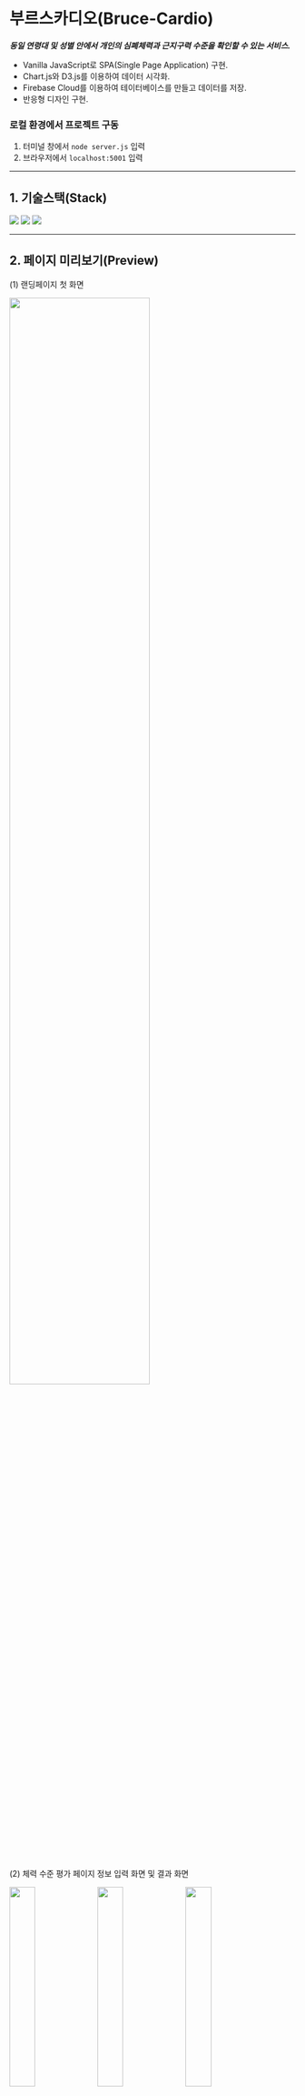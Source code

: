 # 부르스카디오(Bruce-Cardio)
***동일 연령대 및 성별 안에서 개인의 심폐체력과 근지구력 수준을 확인할 수 있는 서비스.***

+ Vanilla JavaScript로 SPA(Single Page Application) 구현.
+ Chart.js와 D3.js를 이용하여 데이터 시각화.
+ Firebase Cloud를 이용하여 테이터베이스를 만들고 데이터를 저장.
+ 반응형 디자인 구현.

### 로컬 환경에서 프로젝트 구동
1. 터미널 창에서 ```node server.js``` 입력
2. 브라우저에서 ```localhost:5001``` 입력
----

## 1. 기술스택(Stack)
<img src="https://img.shields.io/badge/JavaScript-F7DF1E?style=for-the-badge&logo=JavaScript&logoColor=white">
<img src="https://img.shields.io/badge/CSS3-1572B6?style=for-the-badge&logo=CSS3&logoColor=white">
<img src="https://img.shields.io/badge/Firebase-FFCA28?style=for-the-badge&logo=Firebase&logoColor=white">

----

## 2. 페이지 미리보기(Preview)
<div>
  <p>(1) 랜딩페이지 첫 화면</p>
  <img src="https://user-images.githubusercontent.com/112460273/222768278-e625cbbd-d632-482e-a80b-c620824c854a.png" width="70%" />
</div>
<br />
<div>
  <p>(2) 체력 수준 평가 페이지 정보 입력 화면 및 결과 화면</p>
  <span>
    <img src="https://user-images.githubusercontent.com/112460273/222768350-c13f2d87-9ccb-4580-86b1-25a587b31834.png" width="30%" />
  </span>
  <span>
    <img src="https://user-images.githubusercontent.com/112460273/222768362-7f0884dd-9d1a-4053-bd8b-da6baf46fb1b.png" width="30%" />
  </span>
  <span>
    <img src="https://user-images.githubusercontent.com/112460273/222771543-83ff9f38-15a4-4233-8ead-4ddd70981c02.png" width="30%" />
  </span>
</div>

----

## 3. 개발환경
### (1) 라우팅 시스템 (index.js)
history API(브라우저 라우터)를 이용하여 라우팅 개발했다.
라우팅 개발에는 history API(브라우저 라우터)와 Fragment hash(해시 라우터)가 있다.
- history API를 이용한 이유 <br />
**첫 번째**, URL이 깔끔하다. hash는 URL 창에 해시(#)가 들어간다. history는 일반적으로 볼 수 있는 형태다. <br />
**두 번째**, pushState 메서드를 통해 url이 업데이트 될 때마다 브라우저 방문 기록이 남는다.(세션에 이전상태를 기록) <br />
**세 번째**, SEO에 유리하다. 해시 뒷 부분은 브라우저에서 탐색이 가능하지만 서버에서는 인식을 못한다. 검색엔진은 서버를 탐색하기 때문에. <br />
**네 번째**, Redirection이 발생했을 때, 해시 라우터는 이전의 도메인 주소로 요청되어 페이지 오류가 발생하지 않지만 잘못된 경로 혹은 오류가 있을 경우 아무 정보가 없는 것 보다 404 에러를 유저에게 전달하는 것이 필요하다.(대부분 단점이라고 말하지만 필요한 부분이라고 생각됨.) <br />
**다섯 번째**, 가장 보편화 되어 있음.

### (2) 서버 구동 (server.js)
node.js 프레임워크 express를 설치하고 서버를 구축했다. <br />
<code>npm init</code> // package.json 생성.<br />
<code>npm install express</code> // express 설치.
```javascript
// frontend -> static 폴더로 이어지는 절대경로에서 static 폴더안에 정적 파일(이미지, CSS 및 JS) 사용하기.
app.use("/static", express.static(path.resolve(__dirname, "frontend", "static")))
// get요청 후 응답 방법. 모든 경로에 index.html 파일 제공.
app.get("/*", (req, res) => {
    res.sendFile(path.resolve("frontend", "index.html"))
});
// port를 생성하고 서버 실행하기. localhost:5001
app.listen(process.env.PORT || 5001, () => console.log("Server running..."));
```

### (3) 데이터 시각화 (Chart.js / muscleChart.js)
+ D3.js  https://d3js.org <br />
  - 체력 수준에 따라 배경색과 텍스트가 다르게 나타난다.
  - 아래 코드 index.html에 추가.
  ```javascript
  <script src="https://d3js.org/d3.v7.min.js"></script>
  ```

+ Chart.js  https://github.com/haiiaaa/chartjs-gauge <br />
  - bar 형태의 그래프를 통해 동일 연령대 및 성별에서의 평균값과 사용자의 결과값을 비교한다. <br />
  - gauge 형태의 그래프를 통해 5개로 구분된 체력 등급 중 해당하는 등급에 표시된다.
  - 아래 코드 index.html에 추가.
  ```javascript
  <script src="https://unpkg.com/chart.js@2.8.0/dist/Chart.bundle.js"></script>
  <script src="https://unpkg.com/chartjs-gauge@0.3.0/dist/chartjs-gauge.js"></script>
  <script src="https://unpkg.com/chartjs-plugin-datalabels@0.7.0/dist/chartjs-plugin-datalabels.js"></script>
  ```

### (4) 페이지 만들기 (index.js, AbstractView.js)
페이지별 같은 프로퍼티와 메서드를 공유하고 효율성을 높이기 위해 개략적인 틀을 담은 class 함수를 만들고 이를 공유하는 방식을 사용했다.
```javascript
// AbstractView.js
export default class {
    constructor() {

    }
    setTitle(title) {
        document.title = title;
    }
    async getHtml() {
        return "";
    }
}
```
해당 class를 Home, Cardio, Muscle, 404 페이지에 상속받고, index.js파일에서 라우터를 구현한다.
```javascript
// index.js
const routes = [
    { path: "/", view: Home, script: homeEffect },
    { path: "/cardio", view: Posts, script: fitTest },
    { path: "/muscle", view: Muscle, script: muscleFitTest },
    { path: "/404", view: NotFound }
];
```

----

## 4. 트러블슈팅
### (1) 스크립트 관리
각 페이지에서 구동해야 할 스크립트들을 HTML ```<body>```태그 안에서 전역으로 관리하려고 했다.
```javascript
// index.html
<body>
    <div id="app"></div>
    <script type="module" src="./static/js/pages/Cardio/FitTest.js"></script>
    <script type="module" src="./static/js/pages/Muscle/muscleFitTest.js"></script>
    <script src="./static/js/components/InputSet.js"></script>
    <script type="module" src="./static/js/index.js"></script>
</body>
```

콘솔창에 다음과 같은 오류가 안내된다.
> Uncaught TypeError: Cannot read property 'addEventListener' of null

해당 오류의 원인은 2가지다.
+ DOM에 없는 요소의 addEventListener() 메서드에 접근했기 때문에.
+ DOM이 완전히 로드되기 전에 실행되기 때문에(보통 <head> 태그안에 스크립트가 위치해서).

첫 번째 원인은 요소 선택자에 문제가 있는 것인데, 문제가 되는 지점에서 querySelector는 올바르게 선택하고 있었다. <br />
두 번째 원인은 일반적으로 HTML ```<head>``` 태그 안에 스크립트가 위치해서 오류가 난다. ```<body>``` 태그 하단에 스크립트를 넣어주면 DOM을 먼저 생성하고 스크립트를 받아오면서 오류가 해결되어야 한다. 그러나 처음부터 ```<body>``` 태그 하단에 넣어있어도 해결되지 않았다.


두 번째 원인을 조금 더 파고들어서 웹브라우저 내의 모든 요소가 준비된 후 실행 될 수 있도록 했다.<br />
```window.onload```
window 객체가 웹 문서를 불러올 때 준비가 되면 JS파일을 실행하는 메서드다.

```javascript
// Fittest.js
export default window.onload = function fitTest() {
...
}
```

해결이 되는 듯 했으나 페이지가 바뀌면 콘솔창에 이전과 같은 오류 메세지가 나왔다.


해결방법은 생각보다 간단했다.<br />
라우트별로 실행할 스크립트 파일을 routes 객체 안에 넣는 것이다.
```javascript
// index.js
const router = async () => {
    const routes = [
        { path: "/", view: Home, script: homeEffect },
        { path: "/cardio", view: Posts, script: fitTest },
        { path: "/muscle", view: Muscle, script: muscleFitTest },
        { path: "/404", view: NotFound }
    ];
    
    ...
    
    match.route.script();
}
```
routes의 각 객체마다 script를 추가한다.<br />
코드 작성 초기에는 객체 안에 path와 view만 있었다. 중간에 생략된 코드가 있지만 location.pathname와 각 객체에서의 path와 일치하는지 확인하고 일치하면 해당하는 view를 보여주는 코드가 있다. 동시에 스크립트까지 실행하는 코드를 추가했다. <br />

결과적으로 잘 작동한다.

----

## 5. 추가 수정사항 및 리팩토링
+ 이미지 최적화를 통해 퍼포먼스 향상 필요
+ 명암비(contrast ratio) 조절을 통해 접근성 향상 필요
+ ~~체력 수준 결과섹션이 보이면 '결과보기' 버튼은 '다시하기' 버튼으로 전환되어야 함.~~
